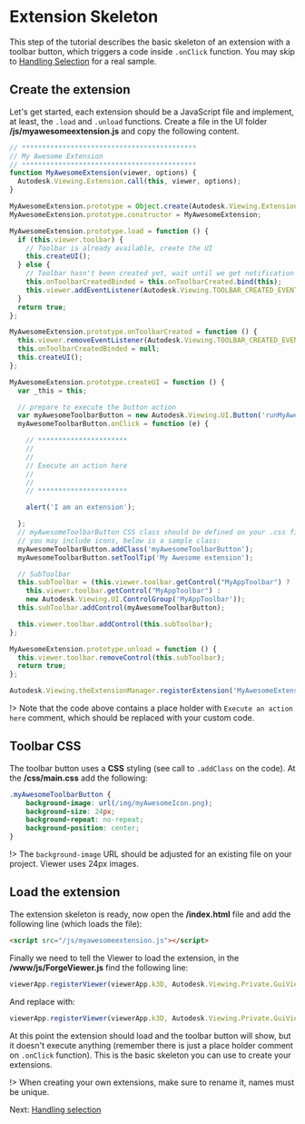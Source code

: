 # Extension Skeleton

This step of the tutorial describes the basic skeleton of an extension with a toolbar button, which triggers a code inside `.onClick` function. You may skip to [Handling Selection](viewer/extensions/selection) for a real sample.

## Create the extension

Let's get started, each extension should be a JavaScript file and implement, at least, the `.load` and `.unload` functions. Create a file in the UI folder **/js/myawesomeextension.js** and copy the following content. 

```javascript
// *******************************************
// My Awesome Extension
// *******************************************
function MyAwesomeExtension(viewer, options) {
  Autodesk.Viewing.Extension.call(this, viewer, options);
}

MyAwesomeExtension.prototype = Object.create(Autodesk.Viewing.Extension.prototype);
MyAwesomeExtension.prototype.constructor = MyAwesomeExtension;

MyAwesomeExtension.prototype.load = function () {
  if (this.viewer.toolbar) {
    // Toolbar is already available, create the UI
    this.createUI();
  } else {
    // Toolbar hasn't been created yet, wait until we get notification of its creation
    this.onToolbarCreatedBinded = this.onToolbarCreated.bind(this);
    this.viewer.addEventListener(Autodesk.Viewing.TOOLBAR_CREATED_EVENT, this.onToolbarCreatedBinded);
  }
  return true;
};

MyAwesomeExtension.prototype.onToolbarCreated = function () {
  this.viewer.removeEventListener(Autodesk.Viewing.TOOLBAR_CREATED_EVENT, this.onToolbarCreatedBinded);
  this.onToolbarCreatedBinded = null;
  this.createUI();
};

MyAwesomeExtension.prototype.createUI = function () {
  var _this = this;

  // prepare to execute the button action
  var myAwesomeToolbarButton = new Autodesk.Viewing.UI.Button('runMyAwesomeCode');
  myAwesomeToolbarButton.onClick = function (e) {

    // **********************
    //
    //
    // Execute an action here
    //
    //
    // **********************

    alert('I am an extension');

  };
  // myAwesomeToolbarButton CSS class should be defined on your .css file
  // you may include icons, below is a sample class:
  myAwesomeToolbarButton.addClass('myAwesomeToolbarButton');
  myAwesomeToolbarButton.setToolTip('My Awesome extension');

  // SubToolbar
  this.subToolbar = (this.viewer.toolbar.getControl("MyAppToolbar") ?
    this.viewer.toolbar.getControl("MyAppToolbar") :
    new Autodesk.Viewing.UI.ControlGroup('MyAppToolbar'));
  this.subToolbar.addControl(myAwesomeToolbarButton);

  this.viewer.toolbar.addControl(this.subToolbar);
};

MyAwesomeExtension.prototype.unload = function () {
  this.viewer.toolbar.removeControl(this.subToolbar);
  return true;
};

Autodesk.Viewing.theExtensionManager.registerExtension('MyAwesomeExtension', MyAwesomeExtension);
```

!> Note that the code above contains a place holder with `Execute an action here` comment, which should be replaced with your custom code.

## Toolbar CSS

The toolbar button uses a **CSS** styling (see call to `.addClass` on the code). At the **/css/main.css** add the following:

```css
.myAwesomeToolbarButton {
    background-image: url(/img/myAwesomeIcon.png);
    background-size: 24px;
    background-repeat: no-repeat;
    background-position: center;
}
```

!> The `background-image` URL should be adjusted for an existing file on your project. Viewer uses 24px images.

## Load the extension

The extension skeleton is ready, now open the **/index.html** file and add the following line (which loads the file):

```html
<script src="/js/myawesomeextension.js"></script>
```

Finally we need to tell the Viewer to load the extension, in the **/www/js/ForgeViewer.js** find the following line:

```javascript
viewerApp.registerViewer(viewerApp.k3D, Autodesk.Viewing.Private.GuiViewer3D);
```

And replace with:

```javascript
viewerApp.registerViewer(viewerApp.k3D, Autodesk.Viewing.Private.GuiViewer3D, { extensions: ['MyAwesomeExtension'] });
```

At this point the extension should load and the toolbar button will show, but it doesn't execute anything (remember there is just a place holder comment on `.onClick` function). This is the basic skeleton you can use to create your extensions. 

!> When creating your own extensions, make sure to rename it, names must be unique. 


Next: [Handling selection](viewer/extensions/selection)
